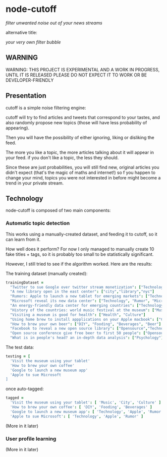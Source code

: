 
node-cutoff
===========

*filter unwanted noise out of your news streams*

alternative title:

*your very own filter bubble*


## WARNING

WARNING: THIS PROJECT IS EXPERIMENTAL AND A WORK IN PROGRESS,
UNTIL IT IS RELEASED PLEASE DO NOT EXPECT IT TO WORK OR BE DEVELOPER-FRIENDLY

## Presentation

cutoff is a simple noise filtering engine:

cutoff will try to find articles and tweets that correspond to your tastes,
and also randomly propose new topics (those will have less probability of appearing).

Then you will have the possibility of either ignoring, liking or disliking the feed.

The more you like a topic, the more articles talking about it will appear in your feed.
if you don't like a topic, the less they should.

Since these are just probabilities, you will still find new, original articles
you didn't expect (that's the magic of maths and internet!)
so f you happen to change your mind, topics you were not interested in before
might become a trend in your private stream.

## Technology

node-cutoff is composed of two main components:

### Automatic topic detection

This works using a manually-created dataset, and feeding it to cutoff,
so it can learn from it.

How well does it perform?
For now I only managed to manually create 10 fake titles + tags,
so it is probably too small to be statistically significant.

However, I still tried to see if the algorithm worked. Here are the results:

The training dataset (manually created):

```Coffeescript
trainingDataset =
  "Twitter to sue Google over twitter stream monetization": ["Technology", "Twitter", "Google", "Internet"]
  "A new library open in the east center": ["city","library","nyc"]
  "Rumors: Apple to launch a new tablet for emerging markets": ["Technology", "Apple", "Rumor"]
  "Microsoft reveal its new data center": ["Technology", "Rumor", "Microsoft"]
  "An energy-friendly data center for emerging countries": ["Technology", "World", "Energy"]
  "History of the countries: world music festival at the museum": ["Music", "City","Culture"]
  "Visiting a museum is good for health": ["Health", "Culture"]
  "Using home brew to install appplications on your Apple macbook": ["Computers", "Software", "Apple"]
  "How to brew your own beer": ["DIY", "Fooding", "Beverages", "Beer"]
  "Facebook to reveal a new open source library": ["Opensource","Technology","Facebook","Social Networks"]
  "Open source conference give free beer to first 50 people": ["Opensource","Beer","Conference"]
  "What is in people's head? an in-depth data analysis": ["Psychology"]
```

The test data:

```Coffeescript
testing = [
  'Visit the museum using your tablet'
  'How to brew your own coffee'
  'Google to launch a new museum app'
  'Apple to sue Microsoft
]
```

once auto-tagged:

```Coffeescript
tagged =
  'Visit the museum using your tablet': [ 'Music', 'City', 'Culture' ]
  'How to brew your own coffee': [ 'DIY', 'Fooding', 'Beverages' ]
  'Google to launch a new museum app': [ 'Technology', 'Apple', 'Rumor' ]
  'Apple to sue Microsoft': [ 'Technology', 'Apple', 'Rumor' ] 
```




(More in it later)

### User profile learning

(More in it later)